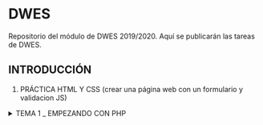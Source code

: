 # DWES

Repositorio del módulo de DWES 2019/2020. Aquí se publicarán las tareas de DWES.

  
  

## INTRODUCCIÓN

  

1. PRÁCTICA HTML Y CSS (crear una página web con un formulario y validacion JS)

  

<details>

<summary>TEMA 1 _ EMPEZANDO CON PHP</summary>

 1. Variables y constantes
 2. Formularios
 3. Include
 4. Funciones
 5. Arrays

</details>
